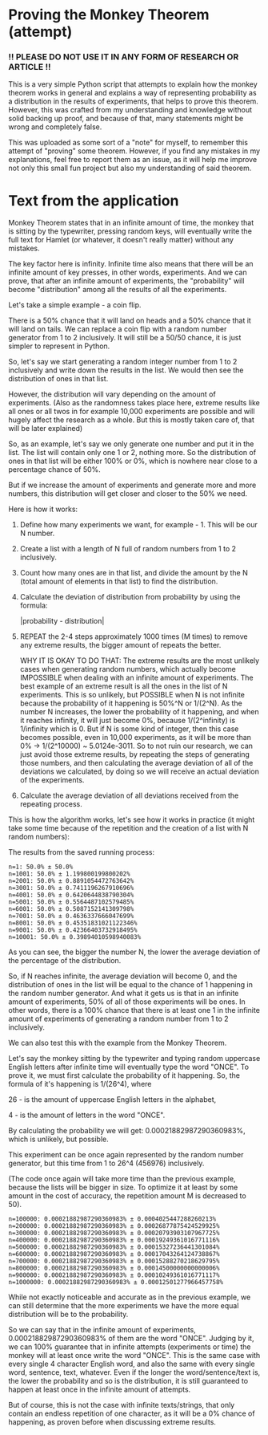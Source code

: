 # Proving the Monkey Theorem (attempt)

### !! PLEASE DO NOT USE IT IN ANY FORM OF RESEARCH OR ARTICLE !!

This is a very simple Python script that attempts to explain how the monkey theorem works in general and explains a way of representing probability as a distribution in the results of experiments, that helps to prove this theorem. However, this was crafted from my understanding and knowledge without solid backing up proof, and because of that, many statements might be wrong and completely false.

This was uploaded as some sort of a "note" for myself, to remember this attempt of "proving" some theorem. However, if you find any mistakes in my explanations, feel free to report them as an issue, as it will help me improve not only this small fun project but also my understanding of said theorem.


# Text from the application

Monkey Theorem states that in an infinite amount of time, the monkey that is sitting by the typewriter, pressing random keys, will eventually write the full text for Hamlet (or whatever, it doesn't really matter) without any mistakes.

The key factor here is infinity.
Infinite time also means that there will be an infinite amount of key presses, in other words, experiments. And we can prove, that after an infinite amount of experiments, the "probability" will become "distribution" among all the results of all the experiments.

Let's take a simple example - a coin flip.

There is a 50% chance that it will land on heads and a 50% chance that it will land on tails.
We can replace a coin flip with a random number generator from 1 to 2 inclusively.
It will still be a 50/50 chance, it is just simpler to represent in Python.

So, let's say we start generating a random integer number from 1 to 2 inclusively and write down the results in the list.
We would then see the distribution of ones in that list.

However, the distribution will vary depending on the amount of experiments. (Also as the randomness takes place here, extreme results like all ones or all twos in for example 10,000 experiments are possible and will hugely affect the research as a whole. But this is mostly taken care of, that will be later explained)

So, as an example, let's say we only generate one number and put it in the list. The list will contain only one 1 or 2, nothing more. So the distribution of ones in that list will be either 100% or 0%, which is nowhere near close to a percentage chance of 50%.

But if we increase the amount of experiments and generate more and more numbers, this distribution will get closer and closer to the 50% we need.

Here is how it works:

1. Define how many experiments we want, for example - 1. This will be our N number.
2. Create a list with a length of N full of random numbers from 1 to 2 inclusively.
3. Count how many ones are in that list, and divide the amount by the N (total amount of elements in that list) to find the distribution.
4. Calculate the deviation of distribution from probability by using the formula:
	
    |probability - distribution|

5. REPEAT the 2-4 steps approximately 1000 times (M times) to remove any extreme results, the bigger amount of repeats the better.
  
    WHY IT IS OKAY TO DO THAT:
	  The extreme results are the most unlikely cases when generating random numbers, which actually become IMPOSSIBLE when dealing with an infinite amount of experiments.
    The best example of an extreme result is all the ones in the list of N experiments.
	  This is so unlikely, but POSSIBLE when N is not infinite because the probability of it happening is 50%^N or 1/(2^N).
	  As the number N increases, the lower the probability of it happening, and when it reaches infinity, it will just become 0%, because 1/(2^infinity) is 1/infinity which is 0.
	  But if N is some kind of integer, then this case becomes possible, even in 10,000 experiments, as it will be more than 0% -> 1/(2^10000) ~ 5.0124e-3011.
	  So to not ruin our research, we can just avoid those extreme results, by repeating the steps of generating those numbers, and then calculating the average deviation of all of the deviations we calculated, by doing so we will receive an actual deviation of the experiments.

6. Calculate the average deviation of all deviations received from the repeating process.

This is how the algorithm works, let's see how it works in practice (it might take some time because of the repetition and the creation of a list with N random numbers):

The results from the saved running process:
```
n=1: 50.0% ± 50.0%
n=1001: 50.0% ± 1.199800199800202%
n=2001: 50.0% ± 0.8891054472763642%
n=3001: 50.0% ± 0.7411196267910696%
n=4001: 50.0% ± 0.6420644838790304%
n=5001: 50.0% ± 0.5564487102579485%
n=6001: 50.0% ± 0.5087152141309798%
n=7001: 50.0% ± 0.4636337666047699%
n=8001: 50.0% ± 0.45351831021122346%
n=9001: 50.0% ± 0.42366403732918495%
n=10001: 50.0% ± 0.39894010598940083%
```

As you can see, the bigger the number N, the lower the average deviation of the percentage of the distribution.

So, if N reaches infinite, the average deviation will become 0, and the distribution of ones in the list will be equal to the chance of 1 happening in the random number generator.
And what it gets us is that in an infinite amount of experiments, 50% of all of those experiments will be ones. In other words, there is a 100% chance that there is at least one 1 in the infinite amount of experiments of generating a random number from 1 to 2 inclusively.

We can also test this with the example from the Monkey Theorem.

Let's say the monkey sitting by the typewriter and typing random uppercase English letters after infinite time will eventually type the word "ONCE".
To prove it, we must first calculate the probability of it happening. So, the formula of it's happening is 1/(26^4), where

26 - is the amount of uppercase English letters in the alphabet,

4 - is the amount of letters in the word "ONCE".

By calculating the probability we will get: 0.00021882987290360983%, which is unlikely, but possible.

This experiment can be once again represented by the random number generator, but this time from 1 to 26^4 (456976) inclusively.

(The code once again will take more time than the previous example, because the lists will be bigger in size. To optimize it at least by some amount in the cost of accuracy, the repetition amount M is decreased to 50).
```
n=100000: 0.00021882987290360983% ± 0.0004025447288260213%
n=200000: 0.00021882987290360983% ± 0.00026877875424529925%
n=300000: 0.00021882987290360983% ± 0.00020793903107967725%
n=400000: 0.00021882987290360983% ± 0.00019249361016771116%
n=500000: 0.00021882987290360983% ± 0.00015327236441301084%
n=600000: 0.00021882987290360983% ± 0.00017043264124738867%
n=700000: 0.00021882987290360983% ± 0.00015288270218629795%
n=800000: 0.00021882987290360983% ± 0.00014500000000000006%
n=900000: 0.00021882987290360983% ± 0.00010249361016771117%
n=1000000: 0.00021882987290360983% ± 0.00012501277966457758%
```

While not exactly noticeable and accurate as in the previous example, we can still determine that the more experiments we have the more equal distribution will be to the probability.

So we can say that in the infinite amount of experiments, 0.00021882987290360983% of them are the word "ONCE". Judging by it, we can 100% guarantee that in infinite attempts (experiments or time) the monkey will at least once write the word "ONCE".
This is the same case with every single 4 character English word, and also the same with every single word, sentence, text, whatever. Even if the longer the word/sentence/text is, the lower the probability and so is the distribution, it is still guaranteed to happen at least once in the infinite amount of attempts.

But of course, this is not the case with infinite texts/strings, that only contain an endless repetition of one character, as it will be a 0% chance of happening, as proven before when discussing extreme results.

